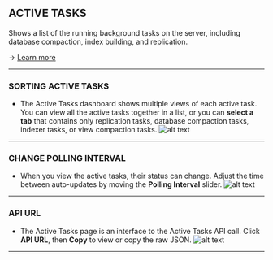 <link href="http://maxcdn.bootstrapcdn.com/font-awesome/4.2.0/css/font-awesome.min.css" rel="stylesheet">

## ACTIVE TASKS

Shows a list of the running background tasks on the server, including database compaction, index building, and replication.

→ [Learn more](https://docs.cloudant.com/active_tasks.html#undefined)

---

### SORTING ACTIVE TASKS
* The Active Tasks dashboard shows multiple views of each active task. You can view all the active tasks together in a list, or you can **select a tab** that contains only replication tasks, database compaction tasks, indexer tasks, or view compaction tasks.
![alt text](images/visual_guide/5_active_tasks/1.png)

---

### CHANGE POLLING INTERVAL
* When you view the active tasks, their status can change. Adjust the time between auto-updates by moving the **Polling Interval** slider.
![alt text](images/visual_guide/5_active_tasks/2.png)

---

### API URL
* The Active Tasks page is an interface to the Active Tasks API call. Click **API URL**, then **Copy** to view or copy the raw JSON.
![alt text](images/visual_guide/5_active_tasks/3.png)

---